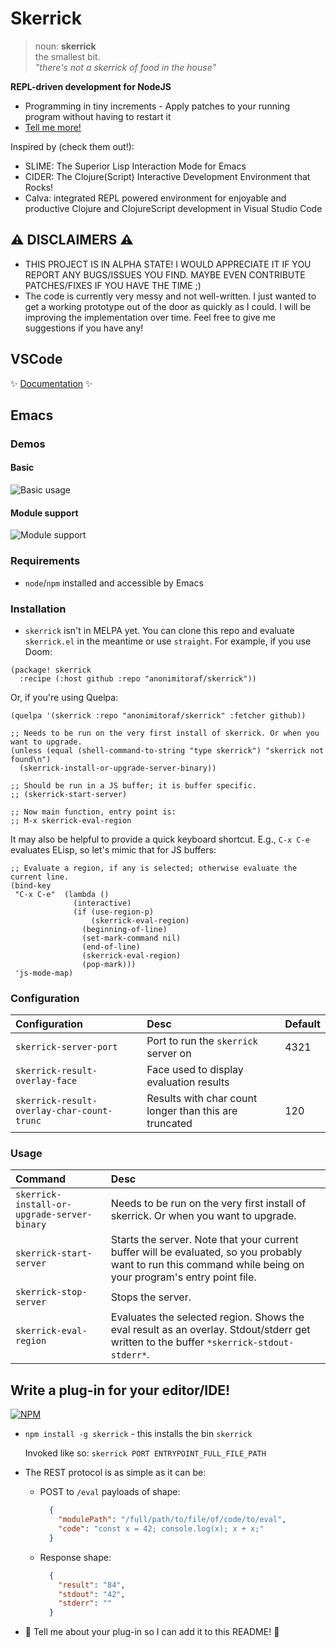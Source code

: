 # Skerrick

> noun: **skerrick**  
>   the smallest bit.  
>   _"there's not a skerrick of food in the house"_

**REPL-driven development for NodeJS**
  * Programming in tiny increments - Apply patches to your running program without having to restart it
  * [Tell me more!](https://purelyfunctional.tv/lesson/what-is-repl-driven-development/)

Inspired by (check them out!):
  * SLIME: The Superior Lisp Interaction Mode for Emacs
  * CIDER: The Clojure(Script) Interactive Development Environment that Rocks!
  * Calva: integrated REPL powered environment for enjoyable and productive Clojure and ClojureScript development in Visual Studio Code

## :warning: DISCLAIMERS :warning:
* THIS PROJECT IS IN ALPHA STATE! I WOULD APPRECIATE IT IF YOU REPORT ANY BUGS/ISSUES YOU FIND. MAYBE EVEN CONTRIBUTE PATCHES/FIXES IF YOU HAVE THE TIME ;)
* The code is currently very messy and not well-written. I just wanted to get a working prototype out of the door as quickly as I could. I will be improving the implementation over time. Feel free to give me suggestions if you have any!

## VSCode

:sparkles: [Documentation](/vscode/README.md) :sparkles:

## Emacs

### Demos

#### Basic
![Basic usage](/demos/emacs/basic.gif)

#### Module support
![Module support](/demos/emacs/modules.gif)

### Requirements
* `node`/`npm` installed and accessible by Emacs

### Installation
* `skerrick` isn't in MELPA yet. You can clone this repo and evaluate `skerrick.el` in the meantime or use `straight`. For example, if you use Doom:
```elisp
(package! skerrick
  :recipe (:host github :repo "anonimitoraf/skerrick"))
```

Or, if you're using Quelpa:
```
(quelpa '(skerrick :repo "anonimitoraf/skerrick" :fetcher github))

;; Needs to be run on the very first install of skerrick. Or when you want to upgrade.
(unless (equal (shell-command-to-string "type skerrick") "skerrick not found\n")
  (skerrick-install-or-upgrade-server-binary))

;; Should be run in a JS buffer; it is buffer specific.
;; (skerrick-start-server)

;; Now main function, entry point is:
;; M-x skerrick-eval-region
```

It may also be helpful to provide a quick keyboard shortcut. E.g., `C-x C-e` evaluates ELisp, so let's mimic that for JS buffers:
```
;; Evaluate a region, if any is selected; otherwise evaluate the current line.
(bind-key
 "C-x C-e"  (lambda ()
              (interactive)
              (if (use-region-p)
                  (skerrick-eval-region)
                (beginning-of-line)
                (set-mark-command nil)
                (end-of-line)
                (skerrick-eval-region)
                (pop-mark)))
 'js-mode-map)
```

### Configuration
| Configuration | Desc | Default |
|:--|:--|:--|
| `skerrick-server-port` | Port to run the `skerrick` server on | 4321 |
| `skerrick-result-overlay-face` | Face used to display evaluation results | |
| `skerrick-result-overlay-char-count-trunc` | Results with char count longer than this are truncated | 120 |

### Usage
| Command | Desc |
|:--|:--|
| `skerrick-install-or-upgrade-server-binary` | Needs to be run on the very first install of skerrick. Or when you want to upgrade. |
| `skerrick-start-server` | Starts the server. Note that your current buffer will be evaluated, so you probably want to run this command while being on your program's entry point file. |
| `skerrick-stop-server` | Stops the server. |
| `skerrick-eval-region` | Evaluates the selected region. Shows the eval result as an overlay. Stdout/stderr get written to the buffer `*skerrick-stdout-stderr*`. |

## Write a plug-in for your editor/IDE!

[![NPM](https://nodei.co/npm/skerrick.png)](https://nodei.co/npm/skerrick/)

* `npm install -g skerrick` - this installs the bin `skerrick`  

  Invoked like so: `skerrick PORT ENTRYPOINT_FULL_FILE_PATH`

* The REST protocol is as simple as it can be:
  * POST to `/eval` payloads of shape:
    ```json
      {
        "modulePath": "/full/path/to/file/of/code/to/eval",
        "code": "const x = 42; console.log(x); x + x;"
      }
    ```
  * Response shape:
    ```json
      {
        "result": "84",
        "stdout": "42",
        "stderr": ""
      }
    ```

* :rocket: Tell me about your plug-in so I can add it to this README! :rocket:
